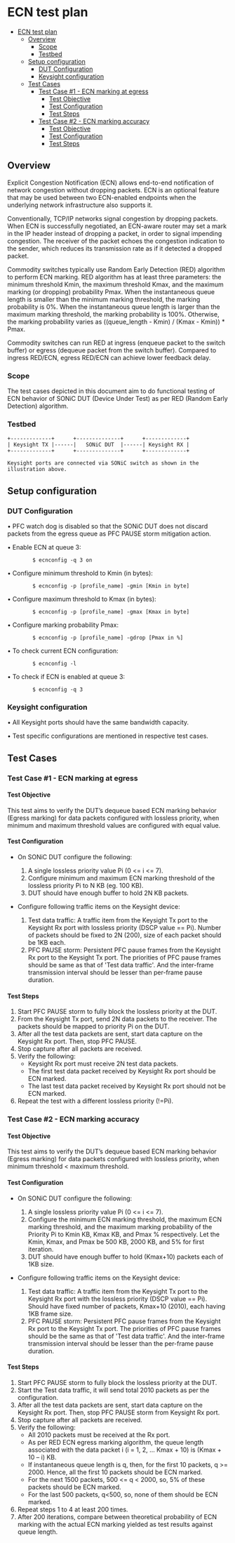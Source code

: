 # ECN test plan
- [ECN test plan](#ecn-test-plan)
  - [Overview](#overview)
    - [Scope](#scope)
    - [Testbed](#testbed)
  - [Setup configuration](#setup-configuration)
    - [DUT Configuration](#dut-configuration)
    - [Keysight configuration](#keysight-configuration)
  - [Test Cases](#test-cases)
    - [Test Case #1 - ECN marking at egress](#test-case-1---ecn-marking-at-egress)
      - [Test Objective](#test-objective)
      - [Test Configuration](#test-configuration)
      - [Test Steps](#test-steps)
    - [Test Case #2 - ECN marking accuracy](#test-case-2---ecn-marking-accuracy)
      - [Test Objective](#test-objective-1)
      - [Test Configuration](#test-configuration-1)
      - [Test Steps](#test-steps-1)
## Overview

Explicit Congestion Notification (ECN) allows end-to-end notification of network congestion without dropping packets. ECN is an optional feature that may be used between two ECN-enabled endpoints when the underlying network infrastructure also supports it.

Conventionally, TCP/IP networks signal congestion by dropping packets. When ECN is successfully negotiated, an ECN-aware router may set a mark in the IP header instead of dropping a packet, in order to signal impending congestion. The receiver of the packet echoes the congestion indication to the sender, which reduces its transmission rate as if it detected a dropped packet.

Commodity switches typically use Random Early Detection (RED) algorithm to perform ECN marking. RED algorithm has at least three parameters: the minimum threshold Kmin, the maximum threshold Kmax, and the maximum marking (or dropping) probability Pmax. When the instantaneous queue length is smaller than the minimum marking threshold, the marking probability is 0%. When the instantaneous queue length is larger than the maximum marking threshold, the marking probability is 100%. Otherwise, the marking probability varies as ((queue_length - Kmin) / (Kmax - Kmin)) * Pmax.

Commodity switches can run RED at ingress (enqueue packet to the switch buffer) or egress (dequeue packet from the switch buffer). Compared to ingress RED/ECN, egress RED/ECN can achieve lower feedback delay.

### Scope

The test cases depicted in this document aim to do functional testing of ECN behavior of SONiC DUT (Device Under Test) as per RED (Random Early Detection) algorithm.

### Testbed

```
+-------------+      +--------------+      +-------------+       
| Keysight TX |------|   SONiC DUT  |------| Keysight RX | 
+-------------+      +--------------+      +-------------+ 

Keysight ports are connected via SONiC switch as shown in the illustration above.
```
## Setup configuration

### DUT Configuration
•	PFC watch dog is disabled so that the SONiC DUT does not discard packets from the egress queue as  PFC PAUSE storm mitigation action.

•	Enable ECN at queue 3:
```
        $ ecnconfig -q 3 on
```
•	Configure minimum threshold to Kmin (in bytes):
```
        $ ecnconfig -p [profile_name] -gmin [Kmin in byte]
```
•	Configure maximum threshold to Kmax (in bytes):
```
        $ ecnconfig -p [profile_name] -gmax [Kmax in byte]
```
•	Configure marking probability Pmax:
```
        $ ecnconfig -p [profile_name] -gdrop [Pmax in %]
```
•	To check current ECN configuration:
```
        $ ecnconfig -l 
```
•	To check if ECN is enabled at queue 3:
```
        $ ecnconfig -q 3
```
### Keysight configuration
•	All Keysight ports should have the same bandwidth capacity.

•	Test specific configurations are mentioned in respective test cases.

## Test Cases

### Test Case #1 - ECN marking at egress

#### Test Objective

This test aims to verify the DUT’s dequeue based ECN marking behavior (Egress marking) for data packets configured with lossless priority, when minimum and maximum threshold values are configured with equal value.

#### Test Configuration

- On SONiC DUT configure the following:
  1. A single lossless priority value Pi (0 <= i <= 7).
  2. Configure minimum and maximum ECN marking threshold of the lossless priority Pi to N KB (eg. 100 KB).
  3. DUT should have enough buffer to hold 2N KB packets.

- Configure following traffic items on the Keysight device:
  1. Test data traffic: A traffic item from the Keysight Tx port to
        the Keysight Rx port with lossless priority (DSCP value == Pi).
        Number of packets should be fixed to 2N (200), size of each packet should be 1KB each.
  2. PFC PAUSE storm: Persistent PFC pause frames from the Keysight
        Rx port to the Keysight Tx port. The priorities of PFC pause
        frames should be same as that of 'Test data traffic'. And the
        inter-frame transmission interval should be lesser than
        per-frame pause duration.

#### Test Steps

1. Start PFC PAUSE storm to fully block the lossless priority at the
    DUT.
2. From the Keysight Tx port, send 2N data packets to the receiver. The packets should be mapped to priority Pi on the DUT.
3. After all the test data packets are sent, start data capture on the Keysight Rx port. Then, stop PFC PAUSE.
4. Stop capture after all packets are received.
5. Verify the following:
   * Keysight Rx port must receive 2N test data packets.
   * The first test data packet received by Keysight Rx port should be ECN marked.
   * The last test data packet received by Keysight Rx port should not be ECN marked.
5. Repeat the test with a different lossless priority (!=Pi).


### Test Case #2 - ECN marking accuracy

#### Test Objective

This test aims to verify the DUT’s dequeue based ECN marking behavior (Egress marking) for data packets configured with lossless priority, when minimum threshold < maximum threshold.

#### Test Configuration

- On SONiC DUT configure the following:
  1. A single lossless priority value Pi (0 <= i <= 7).
  2. Configure the minimum ECN marking threshold, the maximum ECN marking threshold, and the maximum marking probability of the Priority Pi to Kmin KB, Kmax KB, and Pmax % respectively. Let the Kmin, Kmax, and Pmax be 500 KB, 2000 KB, and 5% for first iteration.
  3. DUT should have enough buffer to hold (Kmax+10) packets each of 1KB size.

- Configure following traffic items on the Keysight device:
  1. Test data traffic: A traffic item from the Keysight Tx port to
        the Keysight Rx port with the lossless priority (DSCP value == Pi).
        Should have fixed number of packets, Kmax+10 (2010), each having 1KB frame size.
  2. PFC PAUSE storm: Persistent PFC pause frames from the Keysight
        Rx port to the Keysight Tx port. The priorities of PFC pause
        frames should be the same as that of 'Test data traffic'. And the
        inter-frame transmission interval should be lesser than the 
        per-frame pause duration.

#### Test Steps

1. Start PFC PAUSE storm to fully block the lossless priority at the
    DUT.
2. Start the Test data traffic, it will send total 2010 packets as per the configuration.
3. After all the test data packets are sent, start data capture on the Keysight Rx port. Then, stop PFC PAUSE storm from Keysight Rx port.
4. Stop capture after all packets are received.
5. Verify the following:
   * All 2010 packets must be received at the Rx port.
   * As per RED ECN egress marking algorithm, the queue length associated with the data packet i (i = 1, 2, … Kmax + 10) is (Kmax + 10 – i) KB.
   * If instantaneous queue length is q, then, for the first 10 packets, q >= 2000. Hence, all the first 10 packets should be ECN marked.
   * For the next 1500 packets, 500 <= q < 2000, so, 5% of these packets should be ECN marked.
   * For the last 500 packets, q<500, so, none of them should be ECN marked.
6. Repeat steps 1 to 4 at least 200 times.
7. After 200 iterations, compare between theoretical probability of ECN marking with the actual ECN marking yielded as test results against queue length.
